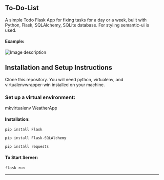 ## To-Do-List

A simple Todo Flask App for fixing tasks for a day or a week, built with Python, Flask, SQLAlchemy, SQLite database.
For styling semantic-ui is used.

#### Example:   
![Image description](https://github.com/Vilay397/Weather-app/blob/main/Intro_todo.PNG)

## Installation and Setup Instructions

Clone this repository. You will need python, virtualenv, and virtualenvwrapper-win installed on your machine.

### Set up a virtual environment:

mkvirtualenv WeatherApp

#### Installation:

`pip install Flask`

`pip install Flask-SQLAlchemy`

`pip install requests`
  
#### To Start Server:

`flask run`  
________________________________________________________________________________________________________________________________________
 
